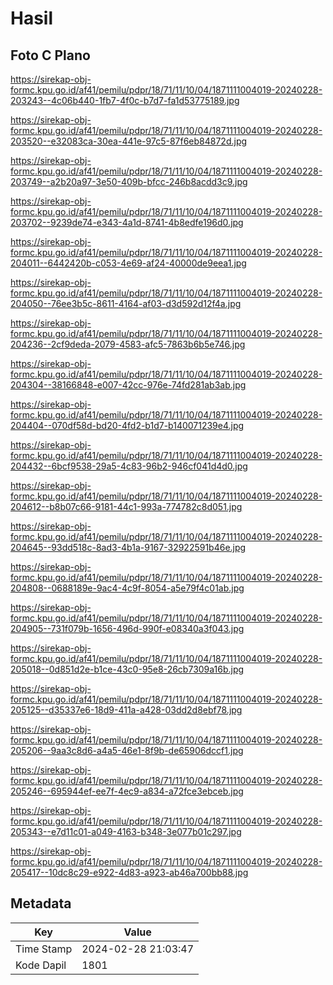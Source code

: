 # Hasil

## Foto C Plano

https://sirekap-obj-formc.kpu.go.id/af41/pemilu/pdpr/18/71/11/10/04/1871111004019-20240228-203243--4c06b440-1fb7-4f0c-b7d7-fa1d53775189.jpg

https://sirekap-obj-formc.kpu.go.id/af41/pemilu/pdpr/18/71/11/10/04/1871111004019-20240228-203520--e32083ca-30ea-441e-97c5-87f6eb84872d.jpg

https://sirekap-obj-formc.kpu.go.id/af41/pemilu/pdpr/18/71/11/10/04/1871111004019-20240228-203749--a2b20a97-3e50-409b-bfcc-246b8acdd3c9.jpg

https://sirekap-obj-formc.kpu.go.id/af41/pemilu/pdpr/18/71/11/10/04/1871111004019-20240228-203702--9239de74-e343-4a1d-8741-4b8edfe196d0.jpg

https://sirekap-obj-formc.kpu.go.id/af41/pemilu/pdpr/18/71/11/10/04/1871111004019-20240228-204011--6442420b-c053-4e69-af24-40000de9eea1.jpg

https://sirekap-obj-formc.kpu.go.id/af41/pemilu/pdpr/18/71/11/10/04/1871111004019-20240228-204050--76ee3b5c-8611-4164-af03-d3d592d12f4a.jpg

https://sirekap-obj-formc.kpu.go.id/af41/pemilu/pdpr/18/71/11/10/04/1871111004019-20240228-204236--2cf9deda-2079-4583-afc5-7863b6b5e746.jpg

https://sirekap-obj-formc.kpu.go.id/af41/pemilu/pdpr/18/71/11/10/04/1871111004019-20240228-204304--38166848-e007-42cc-976e-74fd281ab3ab.jpg

https://sirekap-obj-formc.kpu.go.id/af41/pemilu/pdpr/18/71/11/10/04/1871111004019-20240228-204404--070df58d-bd20-4fd2-b1d7-b140071239e4.jpg

https://sirekap-obj-formc.kpu.go.id/af41/pemilu/pdpr/18/71/11/10/04/1871111004019-20240228-204432--6bcf9538-29a5-4c83-96b2-946cf041d4d0.jpg

https://sirekap-obj-formc.kpu.go.id/af41/pemilu/pdpr/18/71/11/10/04/1871111004019-20240228-204612--b8b07c66-9181-44c1-993a-774782c8d051.jpg

https://sirekap-obj-formc.kpu.go.id/af41/pemilu/pdpr/18/71/11/10/04/1871111004019-20240228-204645--93dd518c-8ad3-4b1a-9167-32922591b46e.jpg

https://sirekap-obj-formc.kpu.go.id/af41/pemilu/pdpr/18/71/11/10/04/1871111004019-20240228-204808--0688189e-9ac4-4c9f-8054-a5e79f4c01ab.jpg

https://sirekap-obj-formc.kpu.go.id/af41/pemilu/pdpr/18/71/11/10/04/1871111004019-20240228-204905--731f079b-1656-496d-990f-e08340a3f043.jpg

https://sirekap-obj-formc.kpu.go.id/af41/pemilu/pdpr/18/71/11/10/04/1871111004019-20240228-205018--0d851d2e-b1ce-43c0-95e8-26cb7309a16b.jpg

https://sirekap-obj-formc.kpu.go.id/af41/pemilu/pdpr/18/71/11/10/04/1871111004019-20240228-205125--d35337e6-18d9-411a-a428-03dd2d8ebf78.jpg

https://sirekap-obj-formc.kpu.go.id/af41/pemilu/pdpr/18/71/11/10/04/1871111004019-20240228-205206--9aa3c8d6-a4a5-46e1-8f9b-de65906dccf1.jpg

https://sirekap-obj-formc.kpu.go.id/af41/pemilu/pdpr/18/71/11/10/04/1871111004019-20240228-205246--695944ef-ee7f-4ec9-a834-a72fce3ebceb.jpg

https://sirekap-obj-formc.kpu.go.id/af41/pemilu/pdpr/18/71/11/10/04/1871111004019-20240228-205343--e7d11c01-a049-4163-b348-3e077b01c297.jpg

https://sirekap-obj-formc.kpu.go.id/af41/pemilu/pdpr/18/71/11/10/04/1871111004019-20240228-205417--10dc8c29-e922-4d83-a923-ab46a700bb88.jpg


## Metadata

| Key        | Value               |
| ---------- | ------------------- |
| Time Stamp | 2024-02-28 21:03:47 |
| Kode Dapil | 1801                |



